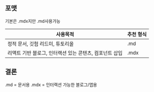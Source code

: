 ## 포맷
기본은 .mdx지만 .md사용가능

| 사용목적                             | 추천 형식 |
| -------------------------------- | ----- |
| 정적 문서, 깃험 리드미, 튜토리올              | .md   |
| 리액트 기반 블로그, 인터랙션 있는 콘텐츠, 컴포넌트 삽입 | .mdx  |

## 결론
.md = 문서용
.mdx = 인터랙션 가능한 블로그/앱용
